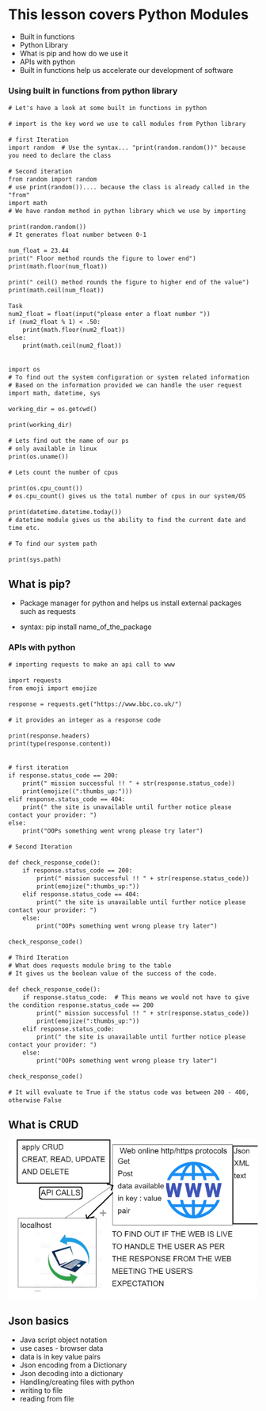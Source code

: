 # This lesson covers Python Modules

- Built in functions
- Python Library
- What is pip and how do we use it
- APIs with python
- Built in functions help us accelerate our development of software

### Using built in functions from python library

```
# Let's have a look at some built in functions in python

# import is the key word we use to call modules from Python library

# first Iteration
import random  # Use the syntax... "print(random.random())" because you need to declare the class

# Second iteration
from random import random
# use print(random()).... because the class is already called in the "from"
import math
# We have random method in python library which we use by importing

print(random.random())
# It generates float number between 0-1

num_float = 23.44
print(" Floor method rounds the figure to lower end")
print(math.floor(num_float))

print(" ceil() method rounds the figure to higher end of the value")
print(math.ceil(num_float))

Task
num2_float = float(input("please enter a float number "))
if (num2_float % 1) < .50:
    print(math.floor(num2_float))
else:
    print(math.ceil(num2_float))


import os
# To find out the system configuration or system related information
# Based on the information provided we can handle the user request
import math, datetime, sys

working_dir = os.getcwd()

print(working_dir)

# Lets find out the name of our ps
# only available in linux
print(os.uname())

# Lets count the number of cpus

print(os.cpu_count())
# os.cpu_count() gives us the total number of cpus in our system/OS

print(datetime.datetime.today())
# datetime module gives us the ability to find the current date and time etc.

# To find our system path

print(sys.path)
```













## What is pip?
* Package manager for python and helps us install external packages such as requests

* syntax: pip install name_of_the_package

### APIs with python
```
# importing requests to make an api call to www

import requests
from emoji import emojize

response = requests.get("https://www.bbc.co.uk/")

# it provides an integer as a response code

print(response.headers)
print(type(response.content))


# first iteration
if response.status_code == 200:
    print(" mission successful !! " + str(response.status_code))
    print(emojize((":thumbs_up:")))
elif response.status_code == 404:
    print(" the site is unavailable until further notice please contact your provider: ")
else:
    print("OOPs something went wrong please try later")

# Second Iteration

def check_response_code():
    if response.status_code == 200:
        print(" mission successful !! " + str(response.status_code))
        print(emojize(":thumbs_up:"))
    elif response.status_code == 404:
        print(" the site is unavailable until further notice please contact your provider: ")
    else:
        print("OOPs something went wrong please try later")

check_response_code()

# Third Iteration
# What does requests module bring to the table
# It gives us the boolean value of the success of the code.

def check_response_code():
    if response.status_code:  # This means we would not have to give the condition response.status_code == 200
        print(" mission successful !! " + str(response.status_code))
        print(emojize(":thumbs_up:"))
    elif response.status_code:
        print(" the site is unavailable until further notice please contact your provider: ")
    else:
        print("OOPs something went wrong please try later")

check_response_code()

# It will evaluate to True if the status code was between 200 - 400, otherwise False

```
## What is CRUD 

![](CRUD.png)

## Json basics
* Java script object notation
* use cases - browser data
* data is in key value pairs
* Json encoding from a Dictionary
* Json decoding into a dictionary
* Handling/creating files with python
* writing to file
* reading from file